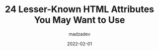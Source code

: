---
author: madzadev
date: 2022-02-01
permalink: false
publisher: thepracticaldev
tags:
  - html
target_url: https://dev.to/madza/24-lesser-known-html-attributes-you-may-want-to-use-1059
title: 24 Lesser-Known HTML Attributes You May Want to Use
---